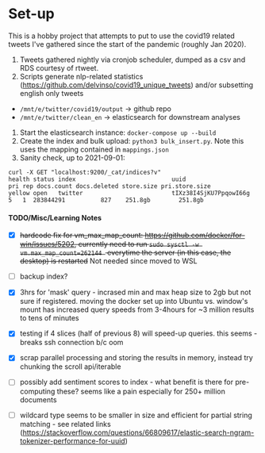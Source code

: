 
# Set-up

This is a hobby project that attempts to put to use the covid19 related tweets I've gathered since the start of the pandemic (roughly Jan 2020).

1. Tweets gathered nightly via cronjob scheduler, dumped as a csv and RDS courtesy of rtweet.
2. Scripts generate nlp-related statistics (https://github.com/delvinso/covid19_unique_tweets) and/or subsetting english only tweets
- `/mnt/e/twitter/covid19/output` -> github repo
- `/mnt/e/twitter/clean_en` -> elasticsearch for downstream analyses

1. Start the elasticsearch instance: `docker-compose up --build`
2. Create the index and bulk upload: `python3 bulk_insert.py`. Note this uses the mapping contained in `mappings.json`
3. Sanity check, up to 2021-09-01:

```
curl -X GET "localhost:9200/_cat/indices?v"
health status index                           uuid                   pri rep docs.count docs.deleted store.size pri.store.size
yellow open   twitter                         tIXz38I4SjKU7PpqowI66g   5   1  283844291          827    251.8gb        251.8gb
```

#### TODO/Misc/Learning Notes
- [x] ~~hardcode fix for vm_max_map_count: https://github.com/docker/for-win/issues/5202, currently need to run `sudo sysctl -w vm.max_map_count=262144 ` everytime the server (in this case, the desktop) is restarted~~ Not needed since moved to WSL
- [ ] backup index?
- [x] 3hrs for 'mask' query - incrased min and max heap size to 2gb but not sure if registered. moving the docker set up into Ubuntu vs. window's mount has increased query speeds from 3-4hours for ~3 million results to tens of minutes
- [x] testing if 4 slices (half of previous 8) will speed-up queries. this seems - breaks ssh connection b/c oom
- [x] scrap parallel processing and storing the results in memory, instead try chunking the scroll api/iterable 
- [ ] possibly add sentiment scores to index - what benefit is there for pre-computing these? seems like a pain especially for 250+ million documents
- [ ] wildcard type seems to be smaller in size and efficient for partial string matching - see related links (https://stackoverflow.com/questions/66809617/elastic-search-ngram-tokenizer-performance-for-uuid)

